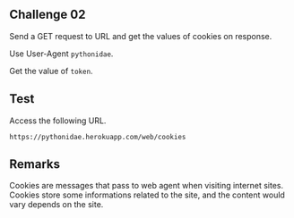 ## Challenge 02

Send a GET request to URL and get the values of cookies on response. 

Use User-Agent `pythonidae`.

Get the value of `token`.

## Test

Access the following URL.

```
https://pythonidae.herokuapp.com/web/cookies
```

## Remarks

Cookies are messages that pass to web agent when visiting internet sites. Cookies store some informations related to the site, and the content would vary depends on the site.